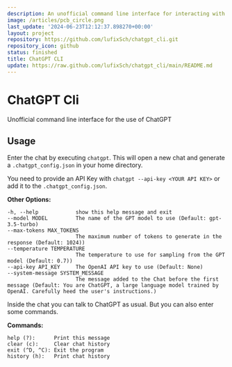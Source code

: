 ```yaml
---
description: An unofficial command line interface for interacting with ChatGPT.
image: /articles/pcb_circle.png
last_update: '2024-06-23T12:12:37.898270+00:00'
layout: project
repository: https://github.com/lufixSch/chatgpt_cli.git
repository_icon: github
status: finished
title: ChatGPT CLI
update: https://raw.github.com/lufixSch/chatgpt_cli/main/README.md
---
```


# ChatGPT Cli

Unofficial command line interface for the use of ChatGPT

## Usage

Enter the chat by executing `chatgpt`. This will open a new chat and generate a `.chatgpt_config.json` in your home directory.

You need to provide an API Key with `chatgpt --api-key <YOUR API KEY>` or add it to the `.chatgpt_config.json`.

**Other Options:**
```
-h, --help            show this help message and exit
--model MODEL         The name of the GPT model to use (Default: gpt-3.5-turbo)
--max-tokens MAX_TOKENS
                      The maximum number of tokens to generate in the response (Default: 1024))
--temperature TEMPERATURE
                      The temperature to use for sampling from the GPT model (Default: 0.7))
--api-key API_KEY     The OpenAI API key to use (Default: None)
--system-message SYSTEM_MESSAGE
                      The message added to the Chat before the first message (Default: You are ChatGPT, a large language model trained by OpenAI. Carefully heed the user's instructions.)
```

Inside the chat you can talk to ChatGPT as usual. But you can also enter some commands.

**Commands:**
```
help (?):      Print this message
clear (c):     Clear chat history
exit (^D, ^C): Exit the program
history (h):   Print chat history
```
